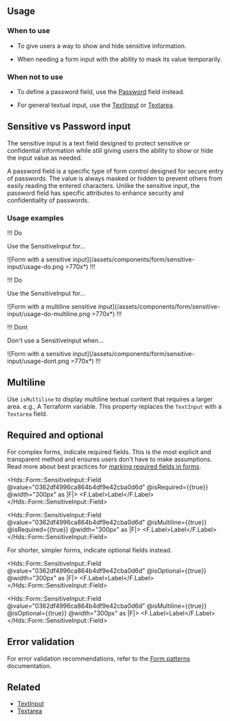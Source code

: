 ## Usage

### When to use

- To give users a way to show and hide sensitive information.

- When needing a form input with the ability to mask its value temporarily.

### When not to use

- To define a password field, use the [Password](/components/form/text-input#password) field instead.

- For general textual input, use the [TextInput](/components/form/text-input) or [Textarea](/components/form/textarea).


## Sensitive vs Password input

The sensitive input is a text field designed to protect sensitive or confidential information while still giving users the ability to show or hide the input value as needed.

A password field is a specific type of form control designed for secure entry of passwords. The value is always masked or hidden to prevent others from easily reading the entered characters. Unlike the sensitive input, the password field has specific attributes to enhance security and confidentiality of passwords.

### Usage examples

!!! Do

Use the SensitiveInput for...

![Form with a sensitive input](/assets/components/form/sensitive-input/usage-do.png =770x*)
!!!

!!! Do

Use the SensitiveInput for...

![Form with a multiline sensitive input](/assets/components/form/sensitive-input/usage-do-multiline.png =770x*)
!!!

!!! Dont

Don't use a SensitiveInput when...

![Form with a sensitive input](/assets/components/form/sensitive-input/usage-dont.png =770x*)
!!!

## Multiline

Use `isMultiline` to display multiline textual content that requires a larger area. e.g., A Terraform variable. This property replaces the `TextInput` with a `Textarea` field.

## Required and optional

For complex forms, indicate required fields. This is the most explicit and transparent method and ensures users don’t have to make assumptions. Read more about best practices for [marking required fields in forms](https://www.nngroup.com/articles/required-fields/).

<Hds::Form::SensitiveInput::Field @value="0362df4996ca864b4df9e42cba0d6d" @isRequired={{true}} @width="300px" as |F|>
  <F.Label>Label</F.Label>
</Hds::Form::SensitiveInput::Field>

<Hds::Form::SensitiveInput::Field @value="0362df4996ca864b4df9e42cba0d6d" @isMultiline={{true}} @isRequired={{true}} @width="300px" as |F|>
  <F.Label>Label</F.Label>
</Hds::Form::SensitiveInput::Field>

For shorter, simpler forms, indicate optional fields instead.

<Hds::Form::SensitiveInput::Field @value="0362df4996ca864b4df9e42cba0d6d" @isOptional={{true}} @width="300px" as |F|>
  <F.Label>Label</F.Label>
</Hds::Form::SensitiveInput::Field>

<Hds::Form::SensitiveInput::Field @value="0362df4996ca864b4df9e42cba0d6d" @isMultiline={{true}} @isOptional={{true}} @width="300px" as |F|>
  <F.Label>Label</F.Label>
</Hds::Form::SensitiveInput::Field>

## Error validation

For error validation recommendations, refer to the [Form patterns](/patterns/form-patterns) documentation.

## Related

<!-- only include the 2 most similar/related components -->
- [TextInput](/components/form/text-input)
- [Textarea](/components/form/textarea)
